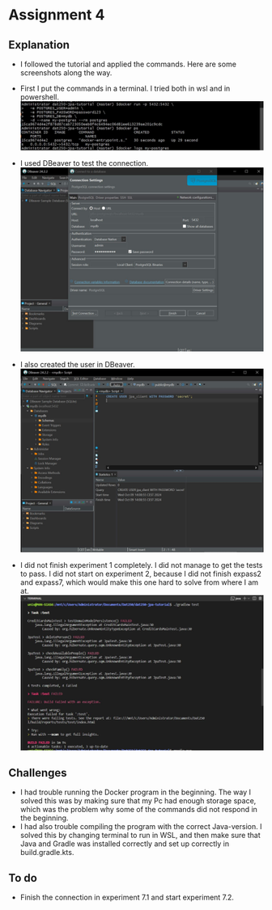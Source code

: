 # Assignment 4

## Explanation
* I followed the tutorial and applied the commands. Here are some screenshots along the way.

* First I put the commands in a terminal. I tried both in wsl and in powershell. 
![1](./Expass7_images/img_1.JPG)

* I used DBeaver to test the connection.
![2](./Expass7_images/img_2.JPG)

* I also created the user in DBeaver.
![3](./Expass7_images/img_3.JPG)

* I did not finish experiment 1 completely. I did not manage to get the tests to pass. I did not start on experiment 2, because I did not finish expass2 and expass7, which would make this one hard to solve from where I am at.
![4](./Expass7_images/img_4.JPG)

## Challenges
* I had trouble running the Docker program in the beginning. The way I solved this was by making sure that my Pc had enough storage space, which was the problem why some of the commands did not respond in the beginning.
* I had also trouble compiling the program with the correct Java-version. I solved this by changing terminal to run in WSL, and then make sure that Java and Gradle was installed correctly and set up correctly in build.gradle.kts.

## To do 
* Finish the connection in experiment 7.1 and start experiment 7.2. 